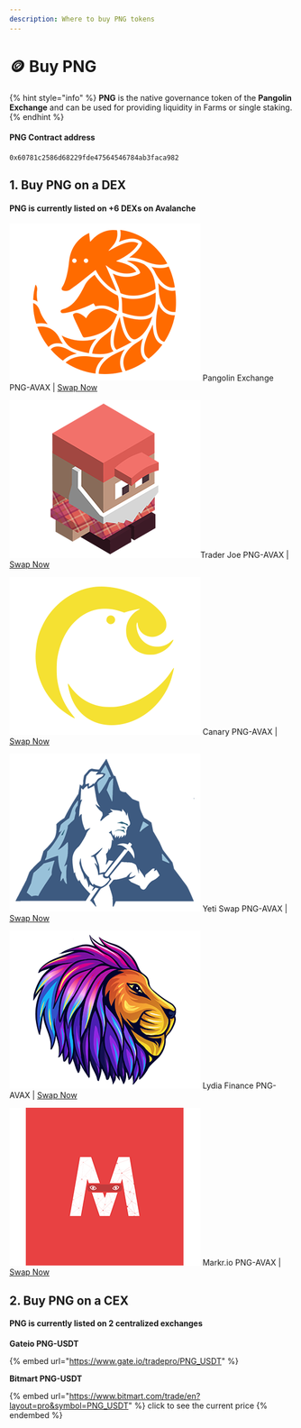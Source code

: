 ```yaml
---
description: Where to buy PNG tokens
---
```


# 🪙 Buy PNG

{% hint style="info" %}
**PNG** is the native governance token of the **Pangolin Exchange** and can be used for providing liquidity in Farms or single staking.
{% endhint %}

#### PNG Contract address

```
0x60781c2586d68229fde47564546784ab3faca982
```

## 1. Buy PNG on a DEX

#### PNG is currently listed on +6 DEXs on Avalanche&#x20;



![](.gitbook/assets/pango.png) Pangolin Exchange PNG-AVAX | [Swap Now](https://app.pangolin.exchange/#/swap?outputCurrency=0x60781c2586d68229fde47564546784ab3faca982)

![](.gitbook/assets/joe.png)Trader Joe PNG-AVAX | [Swap Now](https://traderjoexyz.com/#/trade?outputCurrency=0x60781c2586d68229fde47564546784ab3faca982)

![](.gitbook/assets/canary.png) Canary PNG-AVAX | [Swap Now](https://app.canary.exchange/#/swap?outputCurrency=0x60781c2586d68229fde47564546784ab3faca982)

![](.gitbook/assets/yeti.png) Yeti Swap PNG-AVAX | [Swap Now](https://exchange.yetiswap.app/#/swap?outputCurrency=0x60781c2586d68229fde47564546784ab3faca982)

![](.gitbook/assets/lyd.png) Lydia Finance PNG-AVAX | [Swap Now](https://exchange.lydia.finance/#/swap?outputCurrency=0x60781c2586d68229fde47564546784ab3faca982)

![](.gitbook/assets/markr.png) Markr.io PNG-AVAX | [Swap Now](https://markr.io/#/swap)

## 2. Buy PNG on a CEX

#### PNG is currently listed on 2 centralized exchanges

**Gateio PNG-USDT**

{% embed url="https://www.gate.io/tradepro/PNG_USDT" %}

**Bitmart PNG-USDT**

{% embed url="https://www.bitmart.com/trade/en?layout=pro&symbol=PNG_USDT" %}
click to see the current price
{% endembed %}
